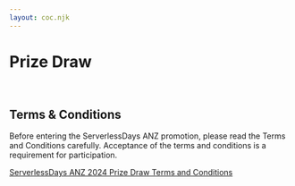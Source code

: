 ```yaml
---
layout: coc.njk
---
```


# Prize Draw
&nbsp;
## Terms & Conditions

Before entering the ServerlessDays ANZ promotion, please read the Terms and Conditions carefully. Acceptance of the terms and conditions is a requirement for participation.

[ServerlessDays ANZ 2024 Prize Draw Terms and Conditions](/static/ServerlessDays2024_PrizeDraw_TermsConditions.pdf)
